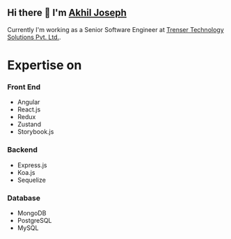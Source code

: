 ## Hi there 👋 I'm [Akhil Joseph](https://akhiljozph.github.io/akhiljozph/)

Currently I'm working as a Senior Software Engineer at [Trenser Technology Solutions Pvt. Ltd.](https://trenser.com).

# Expertise on

### Front End

- Angular
- React.js
- Redux
- Zustand
- Storybook.js

### Backend

- Express.js
- Koa.js
- Sequelize

### Database

- MongoDB
- PostgreSQL
- MySQL
